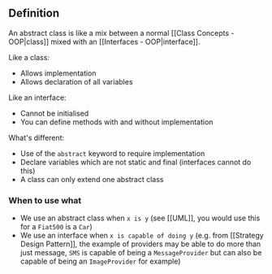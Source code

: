 ## Definition
An abstract class is like a mix between a normal [[Class Concepts - OOP|class]] mixed with an [[Interfaces - OOP|interface]].

Like a class:
- Allows implementation
- Allows declaration of all variables

Like an interface:
- Cannot be initialised
- You can define methods with and without implementation 

What's different:
- Use of the `abstract` keyword to require implementation
- Declare variables which are not static and final (interfaces cannot do this)
- A class can only extend one abstract class
### When to use what
- We use an abstract class when `x is y` (see [[UML]], you would use this for a `Fiat500` is a `Car`)
- We use an interface when `x is capable of doing y` (e.g. from [[Strategy Design Pattern]], the example of providers may be able to do more than just message, `SMS` is capable of being a `MessageProvider` but can also be capable of being an `ImageProvider` for example)
